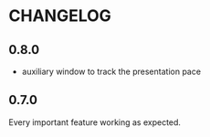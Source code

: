 # CHANGELOG

## 0.8.0
* auxiliary window to track the presentation pace

## 0.7.0
Every important feature working as expected.